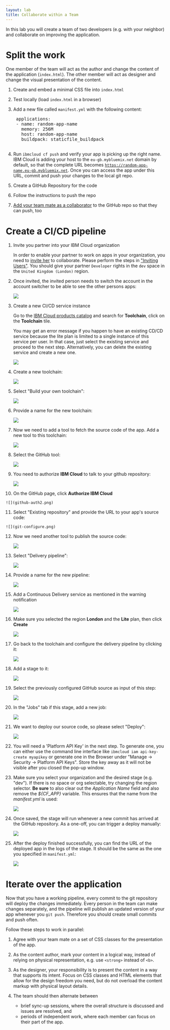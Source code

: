 ```yaml
---
layout: lab
title: Collaborate within a Team
---
```


In this lab you will create a team of two developers (e.g. with your neighbor) and collaborate on improving the application.

# Split the work

One member of the team will act as the author and change the content of the application (`index.html`). The other member will act as designer and change the visual presentation of the content.

1. Create and embed a minimal CSS file into `index.html`

1. Test locally (load `index.html` in a browser)

1. Add a new file called `manifest.yml` with the following content:

    <pre>
    applications:
    - name: <span class="app_name">random-app-name</span>
      memory: 256M
      host: <span class="app_name">random-app-name</span>
      buildpack: staticfile_buildpack
    </pre>

2. Run `ibmcloud cf push` and verify your app is picking up the right name. IBM Cloud is adding your host to the `eu-gb.mybluemix.net` domain by default, so that the complete URL becomes <code><a href="#" class="app_name">https://<span class="app_name">random-app-name</span>.eu-gb.mybluemix.net</a></code>. Once you can access the app under this URL, commit and push your changes to the local git repo.

3. Create a GitHub Repository for the code

4. Follow the instructions to push the repo

5. [Add your team mate as a collaborator](https://help.github.com/articles/inviting-collaborators-to-a-personal-repository/) to the GitHub repo so that they can push, too

# Create a CI/CD pipeline

1. Invite you partner into your IBM Cloud organization

   In order to enable your partner to work on apps in your organization, you need to [invite her](https://cloud.ibm.com/docs/iam?topic=iam-iamuserinv) to collaborate. Please perform the steps in ["Inviting Users"](https://cloud.ibm.com/docs/iam?topic=iam-iamuserinv#inviting-users). You should give your partner `Developer` rights in the `dev` space in the `United Kingdom (London)` region.

2.  Once invited, the invited person needs to switch the account in the account switcher to be able to see the other persons apps:

    ![](switch-account.png)

3.  Create a new CI/CD service instance

    Go to the [IBM Cloud products catalog](https://cloud.ibm.com/catalog) and search for **Toolchain**, click on the **Toolchain** tile.

    You may get an error message if you happen to have an existing CD/CD service because the lite plan is limited to a single instance of this service per user. In that case, just select the existing service and proceed to the next step. Alternatively, you can delete the existing service and create a new one.

    ![](catalog-toolchain.png)

4.  Create a new toolchain:

    ![](create.png)

5.  Select "Build your own toolchain":

    ![](byo.png)

6.  Provide a name for the new toolchain:

    ![](byo-config.png)

7.  Now we need to add a tool to fetch the source code of the app. Add a new tool to this toolchain:

    ![](add-tool.png)

8.  Select the GitHub tool:

    ![](github.png)

9.  You need to authorize **IBM Cloud** to talk to your github repository:

    ![](github-auth.png)

10.  On the GitHub page, click **Authorize IBM Cloud**

    ![](github-auth2.png)

11.  Select "Existing repository" and provide the URL to your app's source code:

    ![](git-configure.png)

12. Now we need another tool to publish the source code:

    ![](add-pipeline.png)

13. Select "Delivery pipeline":

    ![](delivery-pipeline.png)

14. Provide a name for the new pipeline:

    ![](delivery-pipeline-name.png)

15. Add a Continuous Delivery service as mentioned in the warning notification

    ![](add-cicd-service.png)

16. Make sure you selected the region **London** and the **Lite** plan, then click **Create**

    ![](create-cicd-service.png)

13. Go back to the toolchain and configure the delivery pipeline by clicking it:

    ![](configure-pipeline.png)

14. Add a stage to it:

    ![](add-stage.png)

15. Select the previously configured GitHub source as input of this step:

    ![](stage-input.png)

16. In the "Jobs" tab if this stage, add a new job:

    ![](stage-add-job.png)

17. We want to deploy our source code, so please select "Deploy":

    ![](stage-deploy.png)

18. You will need a 'Platform API Key' in the next step. To generate one, you can either use the command line interface like `ibmcloud iam api-key-create myapikey` or generate one in the Browser under "Manage -> Security -> Platform API Keys". Store the key away as it will not be visible after you closed the pop-up window.

19. Make sure you select your organization and the desired stage (e.g. "dev"). If there is no space or org selectable, try changing the region selector. **Be sure** to also clear out the _Application Name_ field and also remove the _${CF_APP}_ variable. This ensures that the name from the _manifest.yml_ is used:

    ![](org-space.png)

20. Once saved, the stage will run whenever a new commit has arrived at the GitHub repository. As a one-off, you can trigger a deploy manually:

    ![](stage-trigger.png)

21. After the deploy finished successfully, you can find the URL of the deployed app in the logs of the stage. It should be the same as the one you specified in `manifest.yml`:

    ![](logs.png)

# Iterate over the application

Now that you have a working pipeline, every commit to the git repository will deploy the changes immediately. Every person in the team can make changes separately, and the pipeline will publish an updated version of your app whenever you `git push`. Therefore you should create small commits and push often.

Follow these steps to work in parallel:

1.  Agree with your team mate on a set of CSS classes for the presentation of the app.
1.  As the content author, mark your content in a logical way, instead of relying on physical representation, e.g. use `<strong>` instead of `<b>`.
1.  As the designer, your responsibility is to present the content in a way that supports its intent. Focus on CSS classes and HTML elements that allow for the design freedom you need, but do not overload the content markup with physical layout details.
1.  The team should then alternate between

    - brief sync-up sessions, where the overall structure is discussed and issues are resolved, and
    - periods of independent work, where each member can focus on their part of the app.
